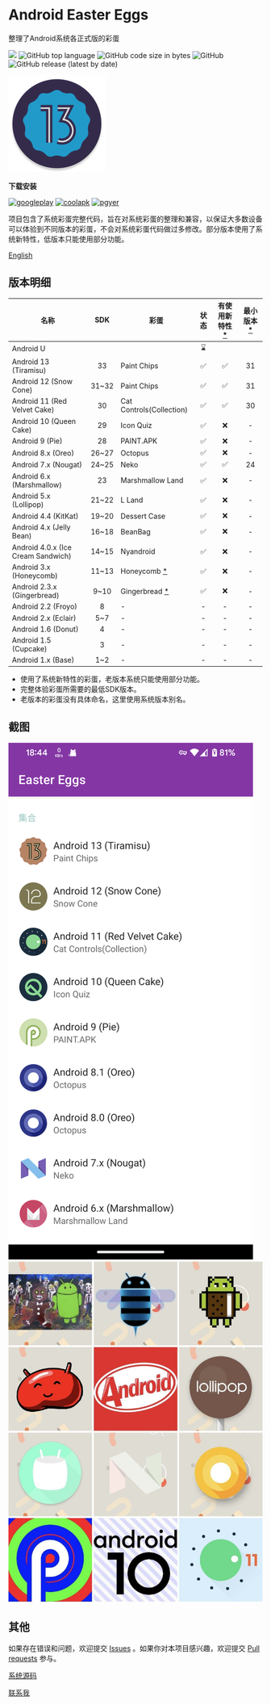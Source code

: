 # Android Easter Eggs

整理了Android系统各正式版的彩蛋

![](https://img.shields.io/badge/Android-Easter%20Eggs-red?logo=android) ![GitHub top language](https://img.shields.io/github/languages/top/hushenghao/AndroidEasterEggs?logo=kotlin)
![GitHub code size in bytes](https://img.shields.io/github/languages/code-size/hushenghao/AndroidEasterEggs) ![GitHub](https://img.shields.io/github/license/hushenghao/AndroidEasterEggs) ![GitHub release (latest by date)](https://img.shields.io/github/v/release/hushenghao/AndroidEasterEggs)

![logo](./images/ic_launcher_round.png)

**下载安装**

[![googleplay](https://img.shields.io/badge/Google%20Play--34a853?logo=googleplay&style=for-the-badge)](https://play.google.com/store/apps/details?id=com.dede.android_eggs) 
[![coolapk](https://img.shields.io/badge/Coolapk--4caf50?logo=android&style=for-the-badge)](https://www.coolapk.com/apk/com.dede.android_eggs) [![pgyer](https://img.shields.io/badge/Beta-Pgyer-1abc9c?logo=androidstudio&style=for-the-badge)](https://www.pgyer.com/eggs)

项目包含了系统彩蛋完整代码，旨在对系统彩蛋的整理和兼容，以保证大多数设备可以体验到不同版本的彩蛋，不会对系统彩蛋代码做过多修改。部分版本使用了系统新特性，低版本只能使用部分功能。

[English](./README.md)

## 版本明细
| 名称 | SDK | 彩蛋 | 状态 | 有使用新特性 [*](#id_new_features) | 最小版本 [*](#id_full_egg_mini_sdk) |
|---|:---:|---|:---:|:---:|:---:|
| Android U |  |  | ⌛️ |  |  |
| Android 13 (Tiramisu) | 33 | Paint Chips | ✅ | ✅ | 31 |
| Android 12 (Snow Cone) | 31~32 | Paint Chips | ✅ | ✅ | 31 |
| Android 11 (Red Velvet Cake) | 30 | Cat Controls(Collection) | ✅ | ✅ | 30 |
| Android 10 (Queen Cake) | 29 | Icon Quiz | ✅ | ❌ | - |
| Android 9 (Pie) | 28 | PAINT.APK | ✅ | ❌ | - |
| Android 8.x (Oreo) | 26~27 | Octopus | ✅ | ❌ | - |
| Android 7.x (Nougat) | 24~25 | Neko | ✅ | ✅ | 24 |
| Android 6.x (Marshmallow) | 23 | Marshmallow Land | ✅ | ❌ | - |
| Android 5.x (Lollipop) | 21~22 | L Land | ✅ | ❌ | - |
| Android 4.4 (KitKat) | 19~20 | Dessert Case | ✅ | ❌ | - |
| Android 4.x (Jelly Bean) | 16~18 | BeanBag | ✅ | ❌ | - |
| Android 4.0.x (Ice Cream Sandwich) | 14~15 | Nyandroid | ✅ | ❌ | - |
| Android 3.x (Honeycomb) | 11~13 | Honeycomb [*](#id_egg_name) | ✅ | ❌ | - |
| Android 2.3.x (Gingerbread) | 9~10 | Gingerbread [*](#id_egg_name) | ✅ | ❌ | - |
| Android 2.2 (Froyo) | 8 | - | - | - | - |
| Android 2.x (Eclair) | 5~7 | - | - | - | - |
| Android 1.6 (Donut) | 4 | - | - | - | - |
| Android 1.5 (Cupcake) | 3 | - | - | - | - |
| Android 1.x (Base) | 1~2 | - | - | - | - |

* <span id='id_new_features'>使用了系统新特性的彩蛋，老版本系统只能使用部分功能。</span>
* <span id='id_full_egg_mini_sdk'>完整体验彩蛋所需要的最低SDK版本。</span>
* <span id='id_egg_name'>老版本的彩蛋没有具体命名，这里使用系统版本别名。</span>

## 截图
![截图1](./images/Screenshot_20220820_184459.png)
![截图2](./images/image.jpeg)

## 其他

如果存在错误和问题，欢迎提交 [Issues](https://github.com/hushenghao/AndroidEasterEggs/issues) 。如果你对本项目感兴趣，欢迎提交 [Pull requests](https://github.com/hushenghao/AndroidEasterEggs/pulls) 参与。

[系统源码](https://github.com/aosp-mirror/platform_frameworks_base)

[联系我](mailto:dede.hu@qq.com)
